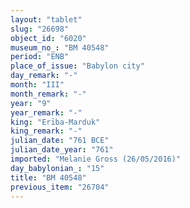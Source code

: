 ```yaml
---
layout: "tablet"
slug: "26698"
object_id: "6020"
museum_no_: "BM 40548"
period: "ENB"
place_of_issue: "Babylon city"
day_remark: "-"
month: "III"
month_remark: "-"
year: "9"
year_remark: "-"
king: "Erība-Marduk"
king_remark: "-"
julian_date: "761 BCE"
julian_date_year: "761"
imported: "Melanie Gross (26/05/2016)"
day_babylonian_: "15"
title: "BM 40548"
previous_item: "26704"
---
```

